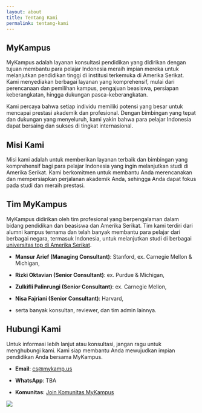 ```yaml
---
layout: about
title: Tentang Kami
permalink: tentang-kami
---
```


## MyKampus

MyKampus adalah layanan konsultasi pendidikan yang didirikan dengan tujuan membantu para pelajar Indonesia meraih impian mereka untuk melanjutkan pendidikan tinggi di institusi terkemuka di Amerika Serikat. Kami menyediakan berbagai layanan yang komprehensif, mulai dari perencanaan dan pemilihan kampus, pengajuan beasiswa, persiapan keberangkatan, hingga dukungan pasca-keberangkatan.

Kami percaya bahwa setiap individu memiliki potensi yang besar untuk mencapai prestasi akademik dan profesional. Dengan bimbingan yang tepat dan dukungan yang menyeluruh, kami yakin bahwa para pelajar Indonesia dapat bersaing dan sukses di tingkat internasional.


## Misi Kami

Misi kami adalah untuk memberikan layanan terbaik dan bimbingan yang komprehensif bagi para pelajar Indonesia yang ingin melanjutkan studi di Amerika Serikat. Kami berkomitmen untuk membantu Anda merencanakan dan mempersiapkan perjalanan akademik Anda, sehingga Anda dapat fokus pada studi dan meraih prestasi.

## Tim MyKampus

MyKampus didirikan oleh tim profesional yang berpengalaman dalam bidang pendidikan dan beasiswa dan Amerika Serikat. Tim kami terdiri dari alumni kampus ternama dan telah banyak membantu para pelajar dari berbagai negara, termasuk Indonesia, untuk melanjutkan studi di berbagai [universitas top di Amerika Serikat](info/kampus-top).

- **Mansur Arief (Managing Consultant)**: Stanford, ex. Carnegie Mellon & Michigan,
  
- **Rizki Oktavian (Senior Consultant)**: ex. Purdue & Michigan,
  
- **Zulkifli Palinrungi (Senior Consultant)**: ex. Carnegie Mellon,

- **Nisa Fajriani (Senior Consultant)**: Harvard,

- serta banyak konsultan, reviewer, dan tim admin lainnya.

## Hubungi Kami

Untuk informasi lebih lanjut atau konsultasi, jangan ragu untuk menghubungi kami. Kami siap membantu Anda mewujudkan impian pendidikan Anda bersama MyKampus.

- **Email**: [cs@mykamp.us](mailto:cs@mykamp.us)

- **WhatsApp**: TBA

- **Komunitas**: [Join Komunitas MyKampus](info/komunitas)

<div class="cropped-image-page">
  <a href="/"><img src="../assets/img/logo-color.png"></a>
</div>

